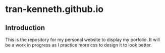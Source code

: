 # tran-kenneth.github.io

## Introduction
This is the repository for my personal website to display my porfolio. It will be a work in progress as I practice more css to design it to look better.